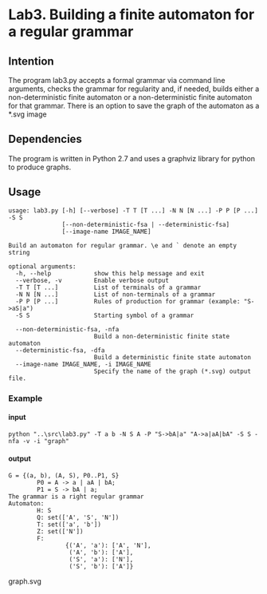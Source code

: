 # Lab3. Building a finite automaton for a regular grammar
## Intention
The program lab3.py accepts a formal grammar via command line arguments,
checks the grammar for regularity and, if needed, builds either a
non-deterministic finite automaton or a 
non-deterministic finite automaton for that grammar. There is an option to 
save the graph of the automaton as a *.svg image

## Dependencies
The program is written in Python 2.7 and uses a graphviz library for python 
to produce graphs.

## Usage
```
usage: lab3.py [-h] [--verbose] -T T [T ...] -N N [N ...] -P P [P ...] -S S
               [--non-deterministic-fsa | --deterministic-fsa]
               [--image-name IMAGE_NAME]

Build an automaton for regular grammar. \e and ` denote an empty string

optional arguments:
  -h, --help            show this help message and exit
  --verbose, -v         Enable verbose output
  -T T [T ...]          List of terminals of a grammar
  -N N [N ...]          List of non-terminals of a grammar
  -P P [P ...]          Rules of production for grammar (example: "S->aS|a")
  -S S                  Starting symbol of a grammar

  --non-deterministic-fsa, -nfa
                        Build a non-deterministic finite state automaton
  --deterministic-fsa, -dfa
                        Build a deterministic finite state automaton
  --image-name IMAGE_NAME, -i IMAGE_NAME
                        Specify the name of the graph (*.svg) output file.
```
### Example
#### input
`python "..\src\lab3.py" -T a b -N S A -P "S->bA|a" "A->a|aA|bA" -S S -nfa -v -i "graph"`

#### output
```
G = {(a, b), (A, S), P0..P1, S}
        P0 = A -> a | aA | bA;
        P1 = S -> bA | a;
The grammar is a right regular grammar
Automaton:
        H: S
        Q: set(['A', 'S', 'N'])
        T: set(['a', 'b'])
        Z: set(['N'])
        F:
                {('A', 'a'): ['A', 'N'],
                 ('A', 'b'): ['A'],
                 ('S', 'a'): ['N'],
                 ('S', 'b'): ['A']}
```
graph.svg
